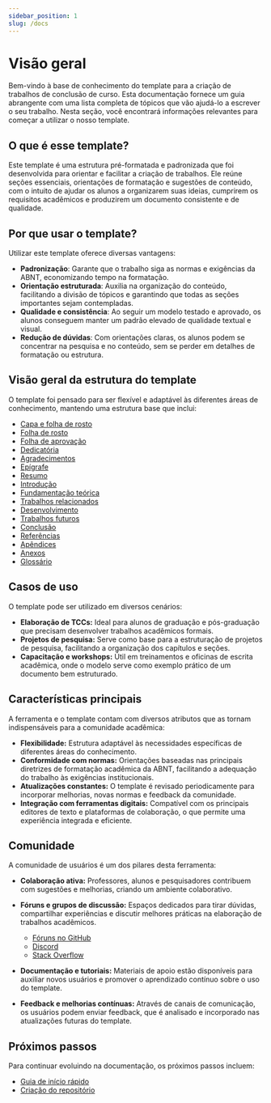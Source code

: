 ```yaml
---
sidebar_position: 1
slug: /docs
---
```


# Visão geral

Bem-vindo à base de conhecimento do template para a criação de trabalhos de conclusão de curso. Esta documentação fornece um guia abrangente com uma lista completa de tópicos que vão ajudá-lo a escrever o seu trabalho. Nesta seção, você encontrará informações relevantes para começar a utilizar o nosso template.

## O que é esse template?

Este template é uma estrutura pré-formatada e padronizada que foi desenvolvida para orientar e facilitar a criação de trabalhos. Ele reúne seções essenciais, orientações de formatação e sugestões de conteúdo, com o intuito de ajudar os alunos a organizarem suas ideias, cumprirem os requisitos acadêmicos e produzirem um documento consistente e de qualidade.

## Por que usar o template?

Utilizar este template oferece diversas vantagens:

- **Padronização**: Garante que o trabalho siga as normas e exigências da ABNT, economizando tempo na formatação.
- **Orientação estruturada**: Auxilia na organização do conteúdo, facilitando a divisão de tópicos e garantindo que todas as seções importantes sejam contempladas.
- **Qualidade e consistência**: Ao seguir um modelo testado e aprovado, os alunos conseguem manter um padrão elevado de qualidade textual e visual.
- **Redução de dúvidas**: Com orientações claras, os alunos podem se concentrar na pesquisa e no conteúdo, sem se perder em detalhes de formatação ou estrutura.

## Visão geral da estrutura do template

O template foi pensado para ser flexível e adaptável às diferentes áreas de conhecimento, mantendo uma estrutura base que inclui:

- [Capa e folha de rosto](criando-uma-apresentacao/capa)
- [Folha de rosto](criando-um-documento/elementos-pre-textuais/folha-de-rosto)
- [Folha de aprovação](criando-um-documento/elementos-pre-textuais/folha-de-aprovacao)
- [Dedicatória](criando-um-documento/elementos-pre-textuais/dedicatoria)
- [Agradecimentos](criando-um-documento/elementos-pre-textuais/agradecimentos)
- [Epígrafe](criando-um-documento/elementos-pre-textuais/epigrafe)
- [Resumo](criando-um-documento/elementos-pre-textuais/resumo)
- [Introdução](criando-um-documento/elementos-pos-textuais/introducoo)
- [Fundamentação teórica](criando-um-documento/elementos-pos-textuais/fundamentacao-teorica)
- [Trabalhos relacionados](criando-um-documento/elementos-pos-textuais/trabalhos-relacionados)
- [Desenvolvimento](criando-um-documento/elementos-pos-textuais/desenvolvimento)
- [Trabalhos futuros](criando-um-documento/elementos-pos-textuais/trabalhos-futuros)
- [Conclusão](criando-um-documento/elementos-pos-textuais/conclusao)
- [Referências](criando-um-documento/elementos-pos-textuais/referencias)
- [Apêndices](criando-um-documento/elementos-pos-textuais/apendices)
- [Anexos](criando-um-documento/elementos-pos-textuais/anexos)
- [Glossário](criando-um-documento/elementos-pos-textuais/glossario)

## Casos de uso

O template pode ser utilizado em diversos cenários:

- **Elaboração de TCCs:** Ideal para alunos de graduação e pós-graduação que precisam desenvolver trabalhos acadêmicos formais.
- **Projetos de pesquisa:** Serve como base para a estruturação de projetos de pesquisa, facilitando a organização dos capítulos e seções.
- **Capacitação e workshops:** Útil em treinamentos e oficinas de escrita acadêmica, onde o modelo serve como exemplo prático de um documento bem estruturado.

## Características principais

A ferramenta e o template contam com diversos atributos que as tornam indispensáveis para a comunidade acadêmica:

- **Flexibilidade:** Estrutura adaptável às necessidades específicas de diferentes áreas do conhecimento.
- **Conformidade com normas:** Orientações baseadas nas principais diretrizes de formatação acadêmica da ABNT, facilitando a adequação do trabalho às exigências institucionais.
- **Atualizações constantes:** O template é revisado periodicamente para incorporar melhorias, novas normas e feedback da comunidade.
- **Integração com ferramentas digitais:** Compatível com os principais editores de texto e plataformas de colaboração, o que permite uma experiência integrada e eficiente.

## Comunidade

A comunidade de usuários é um dos pilares desta ferramenta:

- **Colaboração ativa:** Professores, alunos e pesquisadores contribuem com sugestões e melhorias, criando um ambiente colaborativo.

- **Fóruns e grupos de discussão:** Espaços dedicados para tirar dúvidas, compartilhar experiências e discutir melhores práticas na elaboração de trabalhos acadêmicos.
  - [Fóruns no GitHub](https://github.com/ReinanHS/limarka-template-tcc/discussions)
  - [Discord](https://discordapp.com/invite/limarka)
  - [Stack Overflow](https://stackoverflow.com/questions/tagged/limarka)
- **Documentação e tutoriais:** Materiais de apoio estão disponíveis para auxiliar novos usuários e promover o aprendizado contínuo sobre o uso do template.
- **Feedback e melhorias contínuas:** Através de canais de comunicação, os usuários podem enviar feedback, que é analisado e incorporado nas atualizações futuras do template.

## Próximos passos

Para continuar evoluindo na documentação, os próximos passos incluem:

- [Guia de início rápido](comecando/guia-de-inicio-rapido)
- [Criação do repositório](configuracao-do-ambiente/criacao-do-repositorio)
